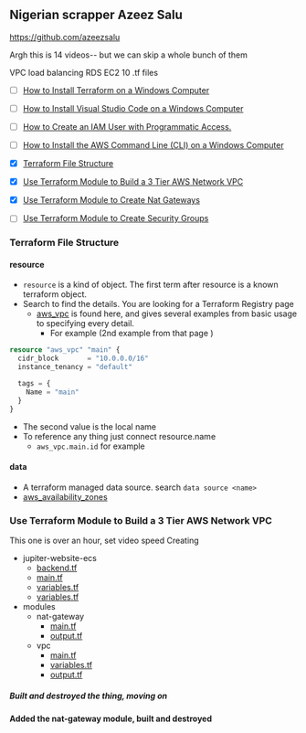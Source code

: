 ## Nigerian scrapper Azeez Salu
https://github.com/azeezsalu

Argh this is 14 videos-- but we can skip a whole bunch of them

VPC load balancing RDS EC2
10 .tf files

- [ ] [How to Install Terraform on a Windows Computer](https://www.youtube.com/watch?v=8uxxf2HoAX0)
- [ ] [How to Install Visual Studio Code on a Windows Computer](https://www.youtube.com/watch?v=S2RvmFMFjRs)
- [ ] [How to Create an IAM User with Programmatic Access.](https://www.youtube.com/watch?v=5YnTstk3RxM)
- [ ] [How to Install the AWS Command Line (CLI) on a Windows Computer](https://www.youtube.com/watch?v=Gc4KKVWl6TI)
- [x] [Terraform File Structure](https://www.youtube.com/watch?v=6P5LjvrhiJc)
- [x] [Use Terraform Module to Build a 3 Tier AWS Network VPC](https://www.youtube.com/watch?v=ZP_vAbjfFMs&list=PL184oVW5ERMCxA4336x_TM7q1Cs8y0x1s&index=6)
- [x] [Use Terraform Module to Create Nat Gateways](https://www.youtube.com/watch?v=PWoXb9MONrU&list=PL184oVW5ERMCxA4336x_TM7q1Cs8y0x1s&index=7)
- [ ] [Use Terraform Module to Create Security Groups](https://www.youtube.com/watch?v=oohXRXjahFA&list=PL184oVW5ERMCxA4336x_TM7q1Cs8y0x1s&index=8)



### Terraform File Structure
#### resource
* ```resource``` is a kind of object. The first term after  resource is a known terraform object. 
* Search to find the details. You are looking for a Terraform Registry page
  * [aws_vpc](https://registry.terraform.io/providers/hashicorp/aws/latest/docs/resources/vpc.html) is found here, and gives several examples from basic usage to specifying every detail. 
    * For example (2nd example from that page )
```.tf
resource "aws_vpc" "main" {
  cidr_block       = "10.0.0.0/16"
  instance_tenancy = "default"

  tags = {
    Name = "main"
  }
}
  ```

  * The second value is the local name
  * To reference any thing just connect resource.name
    * ```aws_vpc.main.id``` for example
  #### data
  * A terraform managed data source. search ```data source <name>```
  * [aws_availability_zones](https://registry.terraform.io/providers/hashicorp/aws/latest/docs/data-sources/availability_zones)


### Use Terraform Module to Build a 3 Tier AWS Network VPC
This one is over an hour, set video speed 
Creating
  * jupiter-website-ecs
    * [backend.tf](./jupiter-website-ecs/backend.tf)
    * [main.tf](./jupiter-website-ecs/main.tf)
    * [variables.tf](./jupiter-website-ecs/variables.tf)
    * [variables.tf](./jupiter-website-ecs/variables.tfvars)
* modules
  * nat-gateway
    * [main.tf](./modules/nat-gateway/main.tf)
    * [output.tf](./modules/nat-gateway/variables.tf)
  * vpc
    * [main.tf](./modules/vpc/main.tf)
    * [variables.tf](./modules/vpc/variables.tf)
    * [output.tf](./modules/vpc/output.tf)
##### Built and destroyed the thing, moving on
#### Added the nat-gateway module, built and destroyed

